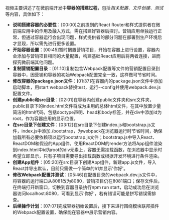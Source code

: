 

视频主要讲述了在微前端开发中**容器的搭建过程**，包括*相关配置、文件创建、测试*等内容，具体如下：


- **说明搭建容器的必要性**：[00:00]之前提到的React Router和样式提供者在微前端应用中的作用及融入方式，需在搭建好容器后探讨。营销应用单独运行正常，但通过容器运行会出现问题，样式提供者的部分问题在部署到生产环境后才显现，所以需先进行更多设置。
- **开始容器设置**：[00:45]暂时搁置营销项目，开始在容器上进行设置，容器内会添加与营销项目相同的大量配置，构建基础React应用后将两者连接，进而探究微前端其他问题。
- **复制营销配置目录**：[01:10]复制包含Webpack配置等文件的营销配置目录到容器中，因营销和容器的初始Webpack配置完全一致，这样做可节省时间。
- **修改容器的package.json文件**：[01:37]在容器内的package.json文件中添加启动脚本，用start webpack替换test，运行--config并使用webpack.dev.js配置文件。
- **创建public和src目录**：[02:01]在容器内创建public文件夹和src文件夹，public目录下的index.html文件将成为主用的总体html文件，在其中放置少量简洁的html代码，包括doctype声明、head和body标签，并在div中添加id为root，作为容器应用的显示位置。
- **在src目录下创建文件**：[03:12]在src目录下创建index.js和bootstrap.js文件，index.js中添加./bootstrap，为webpack在浏览器运行时节省时间，确保加载所有必要依赖项以运行bootstrap.js文件；bootstrap.js中导入React、ReactDOM和假设的App组件，使用ReactDOM的render方法将App组件渲染到index.html中id为root的div元素上，容器无需挂载函数，在浏览器中显示时希望立即显示，只有子项目需要导出挂载函数或根据开发环境进行条件渲染。
- **创建App组件**：[05:20]在src目录下创建App组件，新建app.js文件，导入React并导出默认，目前只需做一个简单的h1并显示'你好'。
- **修改Webpack配置并测试**：[05:46]在配置目录的webpack.dev.js文件中，将容器的运行端口从8081改为8080，营销项目仍在8081端口；保存文件后，在终端打开新窗口，切换到容器目录执行npm run start，启动成功后在浏览器访问localhost:8080，可看到显示'你好'，若有错误可能是拼写错误需排查。
- **后续操作计划**：[07:07]完成容器初始设置后，接下来进行围绕模块联邦插件的Webpack配置设置，确保能在容器中展示营销内容。